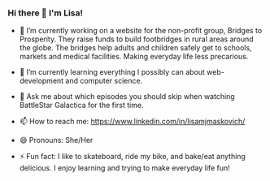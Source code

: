 ### Hi there 👋 I'm Lisa!


- 🔭 I’m currently working on a website for the non-profit group, Bridges to Prosperity.  They raise funds to build footbridges in rural areas around the globe.  The bridges help adults and children safely get to schools, markets and medical facilities. Making everyday life less precarious. 

- 🌱 I’m currently learning everything I possibly can about web-development and computer science.

- 💬 Ask me about which episodes you should skip when watching BattleStar Galactica for the first time. 

- 📫 How to reach me: https://www.linkedin.com/in/lisamjmaskovich/

- 😄 Pronouns: She/Her

- ⚡ Fun fact: I like to skateboard, ride my bike, and bake/eat anything delicious.  I enjoy learning and trying to make everyday life fun!

